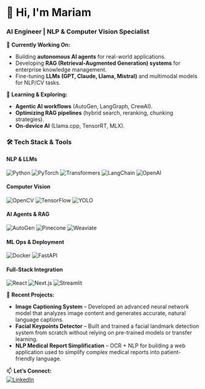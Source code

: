 # 👋 Hi, I'm Mariam 
### **AI Engineer | NLP & Computer Vision Specialist**  

🔭 **Currently Working On:**  
- Building **autonomous AI agents** for real-world applications.  
- Developing **RAG (Retrieval-Augmented Generation) systems** for enterprise knowledge management.  
- Fine-tuning **LLMs (GPT, Claude, Llama, Mistral)** and multimodal models for NLP/CV tasks.  

🌱 **Learning & Exploring:**  
- **Agentic AI workflows** (AutoGen, LangGraph, CrewAI).  
- **Optimizing RAG pipelines** (hybrid search, reranking, chunking strategies).  
- **On-device AI** (Llama.cpp, TensorRT, MLX).  

### **🛠️ Tech Stack & Tools**  

#### **NLP & LLMs**  
![Python](https://img.shields.io/badge/Python-3776AB?style=for-the-badge&logo=python&logoColor=white)
![PyTorch](https://img.shields.io/badge/PyTorch-EE4C2C?style=for-the-badge&logo=pytorch&logoColor=white)
![Transformers](https://img.shields.io/badge/🤗_Transformers-FFD43B?style=for-the-badge&logo=huggingface&logoColor=black)
![LangChain](https://img.shields.io/badge/LangChain-00A67D?style=for-the-badge&logo=langchain&logoColor=white)
![OpenAI](https://img.shields.io/badge/OpenAI-412991?style=for-the-badge&logo=openai&logoColor=white)  

#### **Computer Vision**  
![OpenCV](https://img.shields.io/badge/OpenCV-5C3EE8?style=for-the-badge&logo=opencv&logoColor=white)
![TensorFlow](https://img.shields.io/badge/TensorFlow-FF6F00?style=for-the-badge&logo=tensorflow&logoColor=white)
![YOLO](https://img.shields.io/badge/YOLO-00FFFF?style=for-the-badge&logo=yolo&logoColor=black)  

#### **AI Agents & RAG**  
![AutoGen](https://img.shields.io/badge/AutoGen-6DB33F?style=for-the-badge&logo=autogen&logoColor=white)
![Pinecone](https://img.shields.io/badge/Pinecone-430098?style=for-the-badge&logo=pinecone&logoColor=white)
![Weaviate](https://img.shields.io/badge/Weaviate-00A98F?style=for-the-badge&logo=weaviate&logoColor=white)  

#### **ML Ops & Deployment**  
![Docker](https://img.shields.io/badge/Docker-2496ED?style=for-the-badge&logo=docker&logoColor=white)
![FastAPI](https://img.shields.io/badge/FastAPI-009688?style=for-the-badge&logo=fastapi&logoColor=white)

#### **Full-Stack Integration**  
![React](https://img.shields.io/badge/React-61DAFB?style=for-the-badge&logo=react&logoColor=black)
![Next.js](https://img.shields.io/badge/Next.js-000000?style=for-the-badge&logo=nextdotjs&logoColor=white)
![Streamlit](https://img.shields.io/badge/Streamlit-FF4B4B?style=for-the-badge&logo=streamlit&logoColor=white)  

🚀 **Recent Projects:**  
- **Image Captioning System** – Developed an advanced neural network model that analyzes image content and generates accurate, natural language captions.
- **Facial Keypoints Detector** – Built and trained a facial landmark detection system from scratch without relying on pre-trained models or transfer learning.  
- **NLP Medical Report Simplification** – OCR + NLP for building a web application used to simplify complex medical reports into patient-friendly 
language.  

📫 **Let’s Connect:**  
[![LinkedIn](https://img.shields.io/badge/LinkedIn-0A66C2?style=for-the-badge&logo=linkedin&logoColor=white)](https://www.linkedin.com/in/mariam-essam-ai-engineer/)
